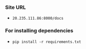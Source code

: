 ### Site URL
- ` 20.235.111.86:8000/docs `
### For installing dependencies
- `pip install -r requirements.txt`

